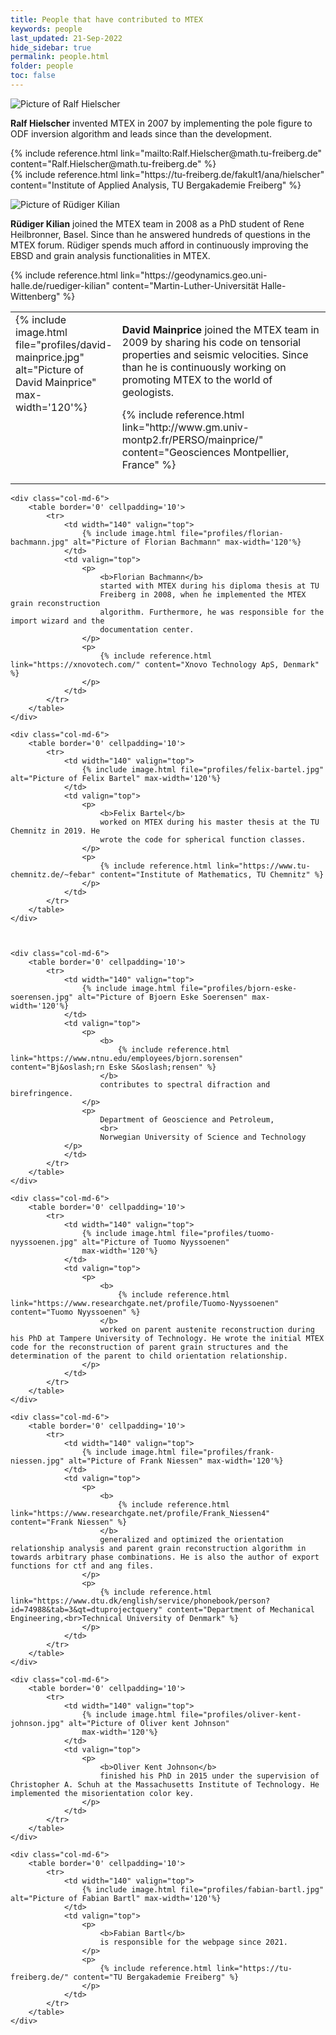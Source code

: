 ```yaml
---
title: People that have contributed to MTEX
keywords: people
last_updated: 21-Sep-2022
hide_sidebar: true
permalink: people.html
folder: people
toc: false
---
```


<div class="row">
    <div class="col-md-6">
        <div class="panel panel-default text-center">
            <div class="panel-heading">
                <img src="images/profiles/ralf-hielscher.jpg" alt="Picture of Ralf Hielscher">
            </div>
            <div class="panel-body">
                <p>
                    <b>Ralf Hielscher</b>
                    invented MTEX in 2007 by implementing the pole figure to ODF inversion
                    algorithm and leads since than the development.
                </p>
                <p>
                    {% include reference.html link="mailto:Ralf.Hielscher@math.tu-freiberg.de" content="Ralf.Hielscher@math.tu-freiberg.de" %}
                    <br>
                    {% include reference.html link="https://tu-freiberg.de/fakult1/ana/hielscher" content="Institute of Applied Analysis, TU Bergakademie Freiberg" %}
                </p>
            </div>
        </div>
    </div>
    <div class="col-md-6">
        <div class="panel panel-default text-center">
            <div class="panel-heading">
                <img src="images/profiles/ruediger-kilian.jpg" alt="Picture of Rüdiger Kilian">
            </div>
            <div class="panel-body">
                <p>
                    <b>Rüdiger Kilian</b>
                    joined the MTEX team in 2008 as a PhD student of
                    Rene Heilbronner, Basel. Since than he answered hundreds of questions in the
                    MTEX forum. Rüdiger spends much afford in continuously improving the EBSD
                    and grain analysis functionalities in MTEX.
                </p>
                <p>
                    {% include reference.html link="https://geodynamics.geo.uni-halle.de/ruediger-kilian" content="Martin-Luther-Universität Halle-Wittenberg" %}
                </p>
            </div>
        </div>
    </div>
</div>
<!-- 
<div class='row'>
    <div class="col-md-6">
        <table border='0' cellpadding='10'>
            <tr>
                <td width="140" valign="top">
                    {% include image.html file="profiles/ralf-hielscher.jpg" alt="Picture of Ralf Hielscher" max-width='120'%}
                </td>
                <td valign="top">
                    <p>
                        <b>Ralf Hielscher</b>
                        invented MTEX in 2007 by implementing the pole figure to ODF inversion
                        algorithm and leads since than the development.
                    </p>
                    <p>
                        {% include reference.html link="mailto:Ralf.Hielscher@math.tu-freiberg.de" content="Ralf.Hielscher@math.tu-freiberg.de" %}
                        <br>
                        {% include reference.html link="https://tu-freiberg.de/fakult1/ana/hielscher" content="Institute of Applied Analysis, TU Bergakademie Freiberg" %}
                    </p>
                </td>
            </tr>
        </table>
    </div>
    
    <div class="col-md-6">
        <table border='0' cellpadding='10'>
            <tr>
                <td width="140" valign="top">
                    {% include image.html file="profiles/ruediger-kilian.jpg" alt="Picture of Rüdiger Kilian" max-width='120'%}
                </td>
                <td valign="top">
                    <p>
                        <b>Rüdiger Kilian</b>
                        joined the MTEX team in 2008 as a PhD student of
                        Rene Heilbronner, Basel. Since than he answered hundreds of questions in the
                        MTEX forum. Rüdiger spends much afford in continuously improving the EBSD
                        and grain analysis functionalities in MTEX.
                    </p>
                    <p>
                        {% include reference.html link="https://geodynamics.geo.uni-halle.de/ruediger-kilian" content="Martin-Luther-Universität Halle-Wittenberg" %}
                    </p>
                </td>
            </tr>
        </table>
    </div>
</div>
 -->
<div class='row'>
    <div class="col-md-6">
        <table border='0' cellpadding='10'>
            <tr>
                <td width="140" valign="top">
                    {% include image.html file="profiles/david-mainprice.jpg" alt="Picture of David Mainprice" max-width='120'%}
                </td>
                <td valign="top">
                    <p>
                        <b>David Mainprice</b>
                        joined the MTEX team in 2009 by sharing his code
                        on tensorial properties and seismic velocities. Since than he is
                        continuously working on promoting MTEX to the world of geologists.
                    </p>
                    <p>
                        {% include reference.html link="http://www.gm.univ-montp2.fr/PERSO/mainprice/" content="Geosciences Montpellier, France" %}
                    </p>
                </td>
            </tr>
        </table>
    </div>

    <div class="col-md-6">
        <table border='0' cellpadding='10'>
            <tr>
                <td width="140" valign="top">
                    {% include image.html file="profiles/florian-bachmann.jpg" alt="Picture of Florian Bachmann" max-width='120'%}
                </td>
                <td valign="top">
                    <p>
                        <b>Florian Bachmann</b>
                        started with MTEX during his diploma thesis at TU
                        Freiberg in 2008, when he implemented the MTEX grain reconstruction
                        algorithm. Furthermore, he was responsible for the import wizard and the
                        documentation center.
                    </p>
                    <p>
                        {% include reference.html link="https://xnovotech.com/" content="Xnovo Technology ApS, Denmark" %}
                    </p>
                </td>
            </tr>
        </table>
    </div>
</div>

<div class='row'>

    <div class="col-md-6">
        <table border='0' cellpadding='10'>
            <tr>
                <td width="140" valign="top">
                    {% include image.html file="profiles/felix-bartel.jpg" alt="Picture of Felix Bartel" max-width='120'%}
                </td>
                <td valign="top">
                    <p>
                        <b>Felix Bartel</b>
                        worked on MTEX during his master thesis at the TU Chemnitz in 2019. He
                        wrote the code for spherical function classes.
                    </p>
                    <p>
                        {% include reference.html link="https://www.tu-chemnitz.de/~febar" content="Institute of Mathematics, TU Chemnitz" %}
                    </p>
                </td>
            </tr>
        </table>
    </div>



    <div class="col-md-6">
        <table border='0' cellpadding='10'>
            <tr>
                <td width="140" valign="top">
                    {% include image.html file="profiles/bjorn-eske-soerensen.jpg" alt="Picture of Bjoern Eske Soerensen" max-width='120'%}
                </td>
                <td valign="top">
                    <p>
                        <b>
                            {% include reference.html link="https://www.ntnu.edu/employees/bjorn.sorensen" content="Bj&oslash;rn Eske S&oslash;rensen" %}
                        </b>
                        contributes to spectral difraction and birefringence.
                    </p>
                    <p>
                        Department of Geoscience and Petroleum,
                        <br>
                        Norwegian University of Science and Technology
                </p>
                </td>
            </tr>
        </table>
    </div>
</div>

<div class='row'>

    <div class="col-md-6">
        <table border='0' cellpadding='10'>
            <tr>
                <td width="140" valign="top">
                    {% include image.html file="profiles/tuomo-nyyssoenen.jpg" alt="Picture of Tuomo Nyyssoenen"
                    max-width='120'%}
                </td>
                <td valign="top">
                    <p>
                        <b>
                            {% include reference.html link="https://www.researchgate.net/profile/Tuomo-Nyyssoenen" content="Tuomo Nyyssoenen" %}
                        </b>
                        worked on parent austenite reconstruction during his PhD at Tampere University of Technology. He wrote the initial MTEX code for the reconstruction of parent grain structures and the determination of the parent to child orientation relationship.
                    </p>
                </td>
            </tr>
        </table>
    </div>

    <div class="col-md-6">
        <table border='0' cellpadding='10'>
            <tr>
                <td width="140" valign="top">
                    {% include image.html file="profiles/frank-niessen.jpg" alt="Picture of Frank Niessen" max-width='120'%}
                </td>
                <td valign="top">
                    <p>
                        <b>
                            {% include reference.html link="https://www.researchgate.net/profile/Frank_Niessen4" content="Frank Niessen" %}
                        </b>
                        generalized and optimized the orientation relationship analysis and parent grain reconstruction algorithm in  towards arbitrary phase combinations. He is also the author of export functions for ctf and ang files.
                    </p>
                    <p>
                        {% include reference.html link="https://www.dtu.dk/english/service/phonebook/person?id=74988&tab=3&qt=dtuprojectquery" content="Department of Mechanical Engineering,<br>Technical University of Denmark" %}
                    </p>
                </td>
            </tr>
        </table>
    </div>
</div>

<div class='row'>

    <div class="col-md-6">
        <table border='0' cellpadding='10'>
            <tr>
                <td width="140" valign="top">
                    {% include image.html file="profiles/oliver-kent-johnson.jpg" alt="Picture of Oliver kent Johnson"
                    max-width='120'%}
                </td>
                <td valign="top">
                    <p>
                        <b>Oliver Kent Johnson</b>
                        finished his PhD in 2015 under the supervision of Christopher A. Schuh at the Massachusetts Institute of Technology. He implemented the misorientation color key.
                    </p>
                </td>
            </tr>
        </table>
    </div>

    <div class="col-md-6">
        <table border='0' cellpadding='10'>
            <tr>
                <td width="140" valign="top">
                    {% include image.html file="profiles/fabian-bartl.jpg" alt="Picture of Fabian Bartl" max-width='120'%}
                </td>
                <td valign="top">
                    <p>
                        <b>Fabian Bartl</b>
                        is responsible for the webpage since 2021.
                    </p>
                    <p>
                        {% include reference.html link="https://tu-freiberg.de/" content="TU Bergakademie Freiberg" %}
                    </p>
                </td>
            </tr>
        </table>
    </div>
</div>